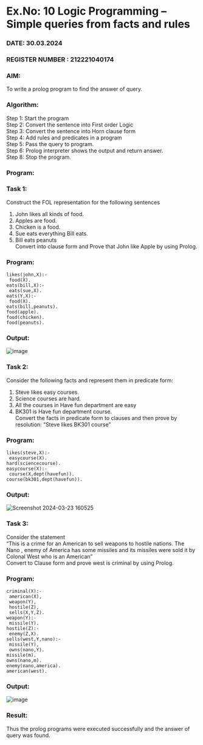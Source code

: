 # Ex.No: 10  Logic Programming –  Simple queries from facts and rules
### DATE: 30.03.2024                                                                        
### REGISTER NUMBER : 212221040174
### AIM: 
To write a prolog program to find the answer of query. 
###  Algorithm:
 Step 1: Start the program <br> 
 Step 2: Convert the sentence into First order Logic  <br> 
 Step 3:  Convert the sentence into Horn clause form  <br> 
 Step 4: Add rules and predicates in a program   <br> 
 Step 5:  Pass the query to program. <br> 
 Step 6: Prolog interpreter shows the output and return answer. <br> 
 Step 8:  Stop the program.
### Program:

### Task 1:
Construct the FOL representation for the following sentences <br> 
1.	John likes all kinds of food.  <br> 
2.	Apples are food.  <br> 
3.	Chicken is a food.  <br> 
4.	Sue eats everything Bill eats. <br> 
5.	 Bill eats peanuts  <br> 
   Convert into clause form and Prove that John like Apple by using Prolog. <br> 
### Program:
```
likes(john,X):- 
 food(X). 
eats(bill,X):- 
 eats(sue,X). 
eats(Y,X):- 
 food(X). 
eats(bill,peanuts). 
food(apple). 
food(chicken). 
food(peanuts).
```

### Output:

![image](https://github.com/mugil24/AI_Lab_2023-24/assets/145928968/63daaf37-b553-4dca-8efd-4fbf08ab7745)


### Task 2:
Consider the following facts and represent them in predicate form: <br>              
1.	Steve likes easy courses. <br> 
2.	Science courses are hard. <br> 
3. All the courses in Have fun department are easy <br> 
4. BK301 is Have fun department course.<br> 
Convert the facts in predicate form to clauses and then prove by resolution: “Steve likes BK301 course”<br> 

### Program:
```
likes(steve,X):- 
 easycourse(X). 
hard(sciencecourse). 
easycourse(X):- 
 course(X,dept(havefun)). 
course(bk301,dept(havefun)). 
```

### Output:

![Screenshot 2024-03-23 160525](https://github.com/mugil24/AI_Lab_2023-24/assets/145928968/214b0af9-e559-4e4b-841a-0c2828e242e6)



### Task 3:
Consider the statement <br> 
“This is a crime for an American to sell weapons to hostile nations. The Nano , enemy of America has some missiles and its missiles were sold it by Colonal West who is an American” <br> 
Convert to Clause form and prove west is criminal by using Prolog.<br> 
### Program:
```
criminal(X):- 
 american(X), 
 weapon(Y), 
 hostile(Z), 
 sells(X,Y,Z). 
weapon(Y):- 
 missile(Y). 
hostile(Z):- 
 enemy(Z,X). 
sells(west,Y,nano):- 
 missile(Y), 
 owns(nano,Y). 
missile(m). 
owns(nano,m). 
enemy(nano,america). 
american(west). 
```
### Output:

![image](https://github.com/mugil24/AI_Lab_2023-24/assets/145928968/5f554b95-6c46-467d-ab9e-8c1bc1ea3017)


### Result:
Thus the prolog programs were executed successfully and the answer of query was found.
